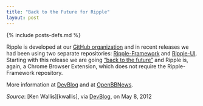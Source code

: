 ```yaml
---
title: "Back to the Future for Ripple"
layout: post
---
```

{% include posts-defs.md %}

Ripple is developed at our [GitHub organization](http://blackberry.github.com/)
and in recent releases we had been using two separate repositories:
[Ripple-Framework](https://github.com/blackberry/ripple-framework)
and
[Ripple-UI](https://github.com/blackberry/ripple-ui).
Starting with this release we are going
[“back to the future”](http://en.wikipedia.org/wiki/Back_to_the_Future)
and Ripple is, again, a Chrome Browser Extension, which does
not require the Ripple-Framework repository.

More information at [DevBlog](http://devblog.blackberry.com/2012/05/ripple-blackberry-10/)
and at
[OpenBBNews](http://openbbnews.wordpress.com/2012/05/08/ripple-bb10/).

_Source_: [Ken Wallis][kwallis], via [DevBlog](http://devblog.blackberry.com/2012/05/ripple-blackberry-10/), on May 8, 2012 

